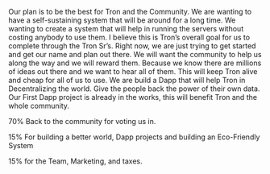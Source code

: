 Our plan is to be the best for Tron and the Community. We are wanting to have a self-sustaining system that will be around for a long time. We wanting to create a system that will help in running the servers without costing anybody to use them. I believe this is Tron’s overall goal for us to complete through the Tron Sr’s. Right now, we are just trying to get started and get our name and plan out there. We will want the community to help us along the way and we will reward them. Because we know there are millions of ideas out there and we want to hear all of them. This will keep Tron alive and cheap for all of us to use. We are build a Dapp that will help Tron in Decentralizing the world. Give the people back the power of their own data. Our First Dapp project is already in the works, this will benefit Tron and the whole community.

70% Back to the community for voting us in.

15% For building a better world, Dapp projects and building an Eco-Friendly System

15% for the Team, Marketing, and taxes.



